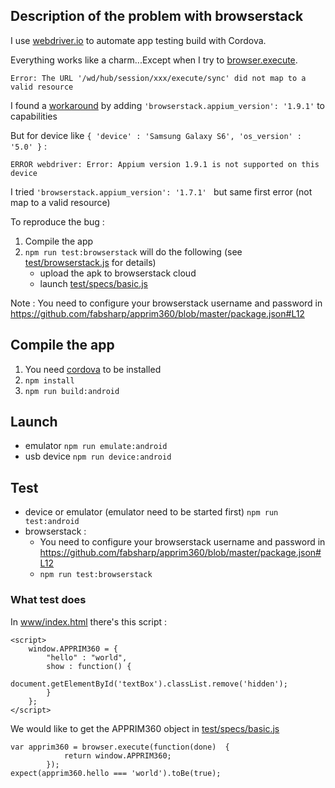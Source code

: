 ## Description of the problem with browserstack

I use [webdriver.io](https://webdriver.io/) to automate app testing build with Cordova. 

Everything works like a charm...Except when I try to [browser.execute](https://webdriver.io/docs/api/browser/execute.html).

```Error: The URL '/wd/hub/session/xxx/execute/sync' did not map to a valid resource```

I found a [workaround](https://github.com/webdriverio/webdriverio/issues/3264) by adding ```'browserstack.appium_version': '1.9.1'``` to capabilities 

But for device like ```{ 'device' : 'Samsung Galaxy S6', 'os_version' : '5.0' }``` :

```ERROR webdriver: Error: Appium version 1.9.1 is not supported on this device```

I tried  ```'browserstack.appium_version': '1.7.1' ``` but same first error (not map to a valid resource)

To reproduce the bug :
1. Compile the app
2. ```npm run test:browserstack``` will do the following (see [test/browserstack.js](https://github.com/fabsharp/apprim360/blob/master/test/browserstack.js) for details)
    * upload the apk to browserstack cloud
    * launch [test/specs/basic.js](https://github.com/fabsharp/apprim360/blob/master/test/specs/basic.js)
    
Note :  You need to configure your browserstack username and password in https://github.com/fabsharp/apprim360/blob/master/package.json#L12

## Compile the app

1. You need [cordova](https://cordova.apache.org/) to be installed
2. ```npm install```
3. ```npm run build:android```

## Launch

* emulator ```npm run emulate:android```
* usb device ```npm run device:android```

## Test

* device or emulator (emulator need to be started first) ```npm run test:android```
* browserstack :
    * You need to configure your browserstack username and password in https://github.com/fabsharp/apprim360/blob/master/package.json#L12
    * ```npm run test:browserstack```

### What test does

In [www/index.html](https://github.com/fabsharp/apprim360/blob/master/www/index.html#L26) there's this script : 
```
<script>
    window.APPRIM360 = {
        "hello" : "world",
        show : function() {
            document.getElementById('textBox').classList.remove('hidden');
        }
    };
</script>
```
We would like to get the APPRIM360 object in [test/specs/basic.js](https://github.com/fabsharp/apprim360/blob/master/test/specs/basic.js#L26) 
```
var apprim360 = browser.execute(function(done)  {
            return window.APPRIM360;
        });
expect(apprim360.hello === 'world').toBe(true);
```

